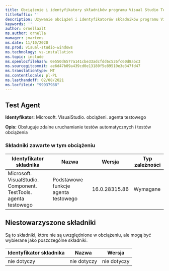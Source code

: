 ```yaml
---
title: Obciążenie i identyfikatory składników programu Visual Studio Test Agent 2019
titleSuffix: ''
description: Używanie obciążeń i identyfikatorów składników programu Visual Studio do zdalnego uruchamiania testów i testów obciążeniowych
keywords: ''
author: ornellaalt
ms.author: ornella
manager: jmartens
ms.date: 11/10/2020
ms.prod: visual-studio-windows
ms.technology: vs-installation
ms.topic: include
ms.openlocfilehash: 0e550d6577a141cbe33adcfdd6c526fc60d8abc3
ms.sourcegitcommit: ae6d47b09a439cd0e13180f5e89510e3e347fd47
ms.translationtype: MT
ms.contentlocale: pl-PL
ms.lasthandoff: 02/08/2021
ms.locfileid: "99937988"
---
```

## <a name="test-agent"></a>Test Agent

**Identyfikator:** Microsoft. VisualStudio. obciążeni. agenta testowego

**Opis:** Obsługuje zdalne uruchamianie testów automatycznych i testów obciążenia

### <a name="components-included-by-this-workload"></a>Składniki zawarte w tym obciążeniu

Identyfikator składnika | Nazwa | Wersja | Typ zależności
--- | --- | --- | ---
Microsoft. VisualStudio. Component. TestTools. agenta testowego | Podstawowe funkcje agenta testowego | 16.0.28315.86 | Wymagane

## <a name="unaffiliated-components"></a>Niestowarzyszone składniki

Są to składniki, które nie są uwzględnione w obciążeniu, ale mogą być wybierane jako poszczególne składniki.

Identyfikator składnika | Nazwa | Wersja
--- | --- | ---
nie dotyczy | nie dotyczy | nie dotyczy
